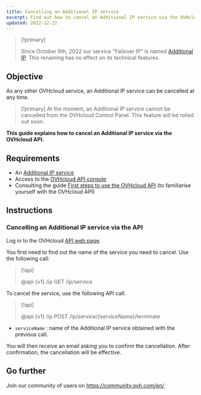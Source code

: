 ```yaml
---
title: Cancelling an Additional IP service
excerpt: Find out how to cancel an Additional IP service via the OVHcloud API
updated: 2022-12-22
---
```


> [!primary]
>
> Since October 6th, 2022 our service "Failover IP" is named [Additional IP](https://www.ovhcloud.com/en-gb/network/additional-ip/). This renaming has no effect on its technical features.
>

## Objective

As any other OVHcloud service, an Additional IP service can be cancelled at any time.

> [!primary]
> At the moment, an Additional IP service cannot be cancelled from the OVHcloud Control Panel. This feature will be rolled out soon.
>

**This guide explains how to cancel an Additional IP service via the OVHcloud API.**

## Requirements

- An [Additional IP service](https://www.ovhcloud.com/en-gb/network/additional-ip/)
- Access to the [OVHcloud API console](https://eu.api.ovh.com/)
- Consulting the guide [First steps to use the OVHcloud API](first-steps1.) (to familiarise yourself with the OVHcloud API)

## Instructions

### Cancelling an Additional IP service via the API

Log in to the OVHcloud [API web page](https://api.ovh.com/).

You first need to find out the name of the service you need to cancel. Use the following call:

> [!api]
>
> @api {v1} /ip GET /ip/service
>

To cancel the service, use the following API call:

> [!api]
>
> @api {v1} /ip POST /ip/service/{serviceName}/terminate
>

- `serviceName` : name of the Additional IP service obtained with the previous call.

You will then receive an email asking you to confirm the cancellation. After confirmation, the cancellation will be effective.

## Go further

Join our community of users on <https://community.ovh.com/en/>.

